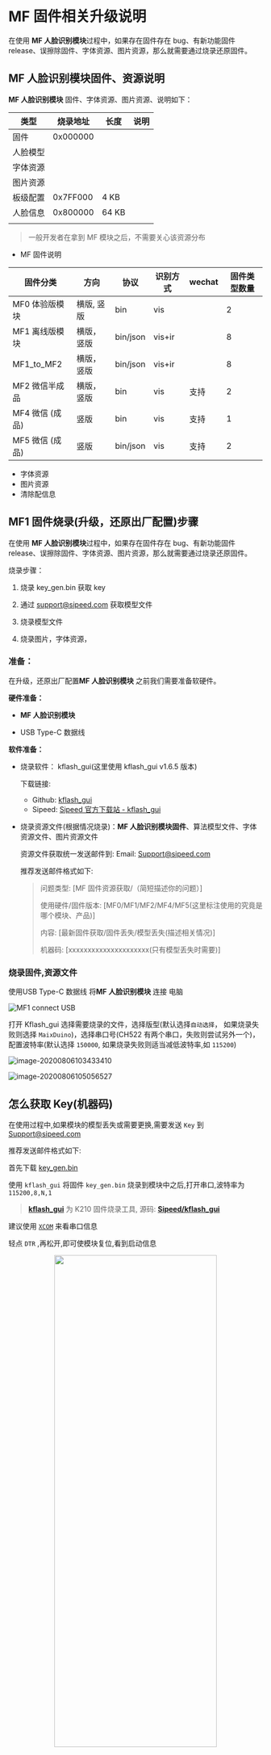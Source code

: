 # MF 固件相关升级说明

在使用 **MF 人脸识别模块**过程中，如果存在固件存在 bug、有新功能固件 release、误擦除固件、字体资源、图片资源，那么就需要通过烧录还原固件。

## MF 人脸识别模块固件、资源说明

**MF 人脸识别模块** 固件、字体资源、图片资源、说明如下：


| 类型     | 烧录地址 | 长度  | 说明 |
| -------- | -------- | ----- | ---- |
| 固件     | 0x000000 |       |      |
| 人脸模型 |          |       |      |
| 字体资源 |          |       |      |
| 图片资源 |          |       |      |
| 板级配置 | 0x7FF000 | 4 KB  |      |
| 人脸信息 | 0x800000 | 64 KB |      |
|          |          |       |      |

> 一般开发者在拿到 MF 模块之后，不需要关心该资源分布

- MF 固件说明

| 固件分类        | 方向       | 协议     | 识别方式 | wechat | 固件类型数量 |
| --------------- | ---------- | -------- | -------- | ------ | ------------ |
| MF0 体验版模块  | 横版, 竖版 | bin      | vis      |        | 2            |
| MF1 离线版模块  | 横版，竖版 | bin/json | vis+ir   |        | 8            |
| MF1_to_MF2  | 横版，竖版 | bin/json | vis+ir   |        | 8            |
| MF2 微信半成品  | 横版，竖版 | bin      | vis      | 支持   | 2            |
| MF4 微信 (成品) | 竖版       | bin      | vis      | 支持   | 1            |
| MF5 微信 (成品) | 竖版       | bin/json | vis      | 支持   | 2            |

- 字体资源
- 图片资源
- 清除配信息

## MF1 固件烧录(升级，还原出厂配置)步骤

在使用 **MF 人脸识别模块**过程中，如果存在固件存在 bug、有新功能固件 release、误擦除固件、字体资源、图片资源，那么就需要通过烧录还原固件。

烧录步骤：

1. 烧录 key_gen.bin 获取 key

2. 通过 support@sipeed.com 获取模型文件

3. 烧录模型文件

4. 烧录图片，字体资源，

### 准备：

在升级，还原出厂配置**MF 人脸识别模块** 之前我们需要准备软硬件。

**硬件准备：**

 - **MF 人脸识别模块**

 - USB Type-C 数据线

**软件准备：**

  - 烧录软件： kflash_gui(这里使用 kflash_gui v1.6.5 版本)

    下载链接:
    - Github: [kflash_gui](https://github.com/Sipeed/kflash_gui)
    - Sipeed: [Sipeed 官方下载站 - kflash_gui](https://dl.sipeed.com/MAIX/tools/kflash_gui/kflash_gui_v1.6.5)

  - 烧录资源文件(根据情况烧录)：**MF 人脸识别模块固件**、算法模型文件、字体资源文件、图片资源文件


    资源文件获取统一发送邮件到: Email: Support@sipeed.com

      推荐发送邮件格式如下:

      > 问题类型: [MF 固件资源获取/（简短描述你的问题）]
      >
      > 使用硬件/固件版本: [MF0/MF1/MF2/MF4/MF5(这里标注使用的究竟是哪个模块、产品)]
      >
      > 内容: [最新固件获取/固件丢失/模型丢失(描述相关情况)]
      >
      > 机器码: [xxxxxxxxxxxxxxxxxxxxx(只有模型丢失时需要)]


### 烧录固件,资源文件

使用USB Type-C 数据线 将**MF 人脸识别模块** 连接 电脑

![MF1 connect USB](../../assets/mf_module/mf1/mf1_view.png)

打开 Kflash_gui 选择需要烧录的文件，选择版型(默认选择`自动选择`， 如果烧录失败则选择 `MaixDuino`)，选择串口号(CH522 有两个串口，失败则尝试另外一个)，配置波特率(默认选择 `150000`, 如果烧录失败则适当减低波特率,如 `115200`)

![image-20200806103433410](../../../zh/maix/assets/kflash_gui/image-20200806103433410.png)

![image-20200806105056527](../../../zh/maix/assets/kflash_gui/image-20200806105056527.png)

## 怎么获取 Key(机器码)

在使用过程中,如果模块的模型丢失或需要更换,需要发送 `Key` 到 <Support@sipeed.com>

推荐发送邮件格式如下:


首先下载 [key_gen.bin](https://fdvad021asfd8q.oss-cn-hangzhou.aliyuncs.com/Sipeed_M1/firmware/key_gen_v1.2.bin)

使用 `kflash_gui` 将固件 `key_gen.bin` 烧录到模块中之后,打开串口,波特率为`115200,8,N,1`

> **[kflash_gui](https://github.com/Sipeed/kflash_gui/releases)** 为 K210 固件烧录工具, 源码: [**Sipeed/kflash_gui**](https://github.com/Sipeed/kflash_gui)

建议使用 [`XCOM`](tools/XCOM_V2.6.exe) 来看串口信息

轻点 `DTR` ,再松开,即可使模块复位,看到启动信息

<center class="half">
<img src="../../../zh/maix/assets/other/how_to_get_key.png" height = 50% width = 80% />
</center>

## MF 固件横竖版说明

由于采用的摄像头成像方向不同，相差 90度，摄像头寄存器无法配置旋转（软件旋转降低效率），故有横竖版两种固件；

如何确认摄像头对应的固件：（通过摄像头丝印区分）

| 横板 | 竖版 |
| --- | --- |
| ![](../../assets/mf_module/mf1/mf_dual_camera_1.jpg) | ![](../../assets/mf_module/mf1/mf_dual_camera_2.png) |
